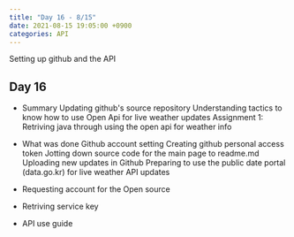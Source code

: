 ```yaml
---
title: "Day 16 - 8/15"
date: 2021-08-15 19:05:00 +0900
categories: API
---
```

Setting up github and the API
## **Day 16**

- Summary
Updating github's source repository
Understanding tactics to know how to use Open Api for live weather updates
Assignment 1: Retriving java through using the open api for weather info

- What was done
Github account setting
Creating github personal access token
Jotting down source code for the main page to readme.md
Uploading new updates in Github
Preparing to use the public date portal (data.go.kr) for live weather API updates
- Requesting account for the Open source
- Retriving service key
- API use guide

